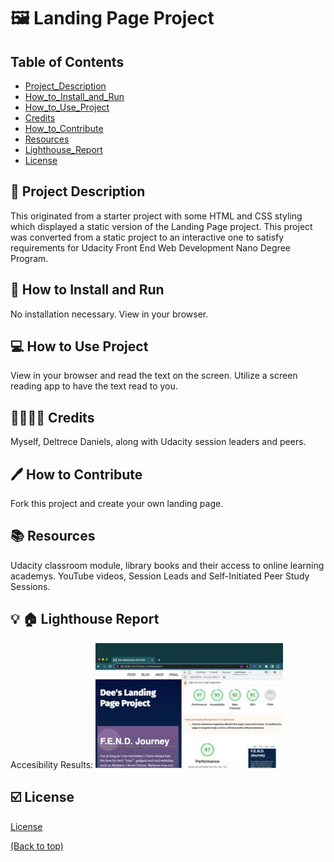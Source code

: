 # :framed_picture: Landing Page Project

## Table of Contents

* [Project_Description](#memo-project-description)
* [How_to_Install_and_Run](#electric_plug-how-to-install-and-run)
* [How_to_Use_Project](#computer-how-to-use-project)
* [Credits](#family_man_woman_girl_boy-credits)
* [How_to_Contribute](#pen-how-to-contribute)
* [Resources](#books)
* [Lighthouse_Report](#bulb-house-lighthouse-report)
* [License](#ballot_box_with_check-license)



## :memo: Project Description

This originated from a starter project with some HTML and CSS styling which displayed a static version of the Landing Page project. This project was converted from a static project to an interactive one to satisfy requirements for Udacity Front End Web Development Nano Degree Program.

## :electric_plug: How to Install and Run

No installation necessary. View in your browser.

## :computer: How to Use Project

View in your browser and read the text on the screen.  Utilize a screen reading app to have the text read to you.

## :family_man_woman_girl_boy: Credits

Myself, Deltrece Daniels, along with Udacity session leaders and peers. 

## :pen: How to Contribute

Fork this project and create your own landing page.

## :books: Resources
Udacity classroom module, library books and their access to online learning academys.  YouTube videos, Session Leads and Self-Initiated Peer Study Sessions.

## :bulb: :house: Lighthouse Report
Accesibility Results: <img src="assets/lighthouse-report.jpg"/>

## :ballot_box_with_check: License

[License](LICENSE.txt)

[(Back to top)](#table-of-contents)
